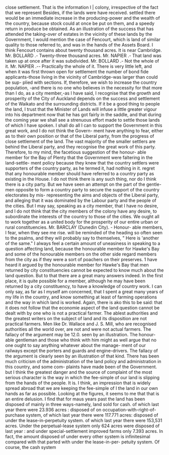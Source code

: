 close settlement. That is the information I | colony, irrespective of the fact that we represent Besides, if the lands were have received. settled there would be an immediate increase in the producing-power and the wealth of the country, because stock could at once be put on them, and a speedy return in produce be obtained. As an illustration of the success that has attended the taking-over of estates in the vicinity of these lands by the Government, I would mention the case of Fencourt, which is land of similar quality to those referred to, and was in the hands of the Assets Board. I think Fencourt contains about twenty thousand acres. It is near Cambridge. Mr. BOLLARD .- Twenty-three thousand acres. Mr. NAPIER .- That land was taken up at once after it was subdivided. Mr. BOLLARD .- Not the whole of it. Mr. NAPIER .-- Practically the whole of it. There is very little left, and when it was first thrown open for settlement the number of bond fide applicants-those living in the vicinity of Cambridge-was larger than could be sup- plied with sections. If, therefore, we wish to increase the country population, -and there is no one who believes in the necessity for that more than I do, as a city member,-as I have said, I recognise that the growth and prosperity of the City of Auckland depends on the success and settlement of the Waikato and the surrounding districts. If it be a good thing to people the land, I trust that the Minister of Lands will infuse a little greater vigour into his department now that he has got fairly in the saddle, and that during the coming year we shall see a strenuous effort made to settle those lands of which I have spoken. I shall do all I can to support the Government in this great work, and I do not think the Govern- ment have anything to fear, either as to their own position or that of the Liberal party, from the progress of close settlement of the land. The vast majority of the smaller settlers are behind the Liberal party, and they recognise the great work of this party. Therefore, to my mind, the facetious suggestion of the honour- able member for the Bay of Plenty that the Government were faltering in the land-settle- ment policy because they knew that the country settlers were supporters of the country party, as he termed it, had nothing in it. regret that any honourable member should have referred to a country party as existing in the House. I do not think there is any such thing, nor do I think there is a city party. But we have seen an attempt on the part of the gentle- men opposite to form a country party to secure the support of the country electorates by mis- representing the aims and objects of the Liberal party, and alleging that it was dominated by the Labour party and the people of the cities. But I may say, speaking as a city member, that I have no desire, and I do not think that the city members of the colony have any desire, to subordinate the interests of the country to those of the cities. We ought all to work together as a united body for the prosperity of our entire urban or rural constituencies. Mr. BARCLAY (Dunedin City). - Honour- able members, I fear, when they see me rise. will be reminded of the heading so often seen to the psalms, and they will probably say to themselves, " Here is 'another of the same." I always feel a certain amount of uneasiness in speaking to a question affecting land, because the honourable member for Hawke's Bay and some of the honourable members on the other side regard members from the city as if they were a sort of poachers on their preserves. 1 have heard it argued by the honourable member for Hawke's Bay that men returned by city constituencies cannot be expected to know much about the land question. But to that there are a great many answers indeed. In the first place, it is quite possible for a member, although he may have been returned by a city constituency, to have a knowledge of country work. I can only say, as far as I myself am concerned, that I spent a great many years of my life in the country, and know something at least of farming operations and the way in which land is worked. Again, there is ako this to be said: that it does not follow that the economie aspect of the land question cannot be dealt with by one who is not a practical farmer. The ablest authorities and the greatest writers on the subject of land and its disposition are not practical farmers. Men like Dr. Wallace and J. S. Mill, who are recognised authorities all the world over, are not and were not actual farmers. The fallacy of the argument may be 12.0. seen by an illustration. The honour- able gentleman and those who think with him might as well argue that no one ought to say anything whatever about the manage- ment of our railways except the porters and guards and engine-drivers. The fallacy of the argument is clearly seen by an illustration of that kind. There has been much criticism of the administration of the land policy and administration in this country, and some com- plaints have made been of the Government. but I think the greatest danger and the source of complaint of the most serious character is the way in which the fee-simple of our land is slipping from the hands of the people. It is. I think, an impression that is widely spread abroad that we are keeping the fee-simple of I the land in our own hands as far as possible. Looking at the figures, it seems to me that that is an entire delusion. I find that for maus years past the land has been disposed of mainly in three ways-namely, land sold for cash. of which last year there were 23.936 acres : disposed of on occupation-with-right-of-purchase system, of which last year there were 117.771 acres: disposed of under the lease-in-perpetuity system. of which last year there were 153,531 acres. Under the perpetual-lease system only 624 acres were disposed of last year : and under special-settlement improved farms only 7.393 acres. In fact, the amount disposed of under every other system is infinitesimal compared with that parted with under the lease-in-per- petuity system. Of course, the cash system 